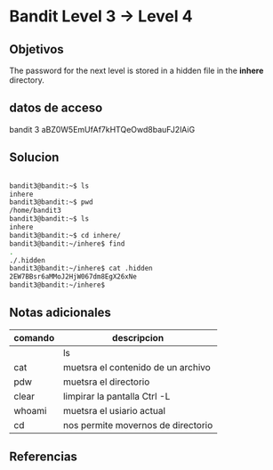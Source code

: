 #  Bandit Level 3 → Level 4
## Objetivos
The password for the next level is stored in a hidden file in the **inhere** directory.
## datos de acceso
bandit 3 
aBZ0W5EmUfAf7kHTQeOwd8bauFJ2lAiG
## Solucion
```bash 

bandit3@bandit:~$ ls
inhere
bandit3@bandit:~$ pwd
/home/bandit3
bandit3@bandit:~$ ls
inhere
bandit3@bandit:~$ cd inhere/
bandit3@bandit:~/inhere$ find
.
./.hidden
bandit3@bandit:~/inhere$ cat .hidden
2EW7BBsr6aMMoJ2HjW067dm8EgX26xNe
bandit3@bandit:~/inhere$
```
## Notas adicionales

| comando | descripcion |
|------------|-------------|
	| ls |  lista archivos |
| cat | muetsra el contenido de un archivo |
| pdw | muetsra el directorio |
| clear | limpirar la pantalla Ctrl -L |
| whoami | muetsra el usiario actual |
| cd | nos permite movernos  de directorio |



## Referencias


